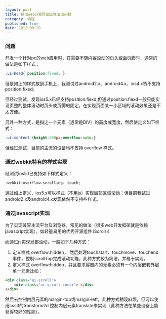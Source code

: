 ```yaml
---
layout: post
title: 移动web开发局部区域滚动问题
category: 编程
published: true
date: 2012-09-29
---
```


### 问题
开发一个针对pc的web应用时，在需要不随内容滚动的页头或面页脚时，通常的做法是如下样式：
```css
.ui-head{ position:fixed; }
```

但是如上的样式放到手机上，我测试过android2.x、android4.x、ios4.x皆不支持position:fixed;

<!--more-->

但经过测试，发现ios5.x已经支持position:fiexd,但通过position:fiexd一般只能实现页整的整体滚动时页头或页脚的固定，在实现页面某一小区域的滚动效果还是不太方便。

另外一种方式，是指定一个元素（通常是DIV）的高度或宽度，然后使定义如下样式：
```css
.ui-content {height:300px;overflow:auto;}
```

但经过测试，目前的主流的设备均不支持 overflow 样式。


### 通过webkit特有的样式实现
经测试ios5.1已支持如下样式定义：
```css
-webkit-overflow-scrolling: touch;
```

通过如上定义，ios5.x可以样式（不用js）实现局部区域滚动；但目前我试过android2.x及android4.x发现依然不支持些样式。

### 通过javascript实现
为了实现兼容主流平台及浏览器，常见的做法（很多web开发框架就是依赖javascript实现），如轻量易用的优秀开源组件 iScroll 4 

而通过js实现局部滚动，一般如下几种方式：

1. 定义样式 overflow:hidden， 然后处理touchstart、touchmove、touchend事件，控制scrollTop完成滚动功能，此种方式较为简洁，并易于实现。
2. 定义样式 overflow:hidden，并且要求容器内的元素必须有一个内层嵌套外层单一元素比如：
```html
<div class="ui-scroll">
	<div class="ui-scroll-inner"> </div>
</div>
```

然后去控制内层元素的margin-top或margin-left。此种方式稍现麻烦，但可以使用css3的transform2d 控制内层元素translate来实现（此种方法在某些设备上能获得较好的性能）。